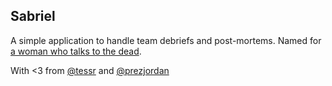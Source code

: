 ## Sabriel

A simple application to handle team debriefs and post-mortems. Named for [a woman who talks to the dead](http://en.wikipedia.org/wiki/Sabriel_\(character\)#Sabriel).

With <3 from [@tessr](http://github.com/tessr) and [@prezjordan](http://github.com/prezjordan)
